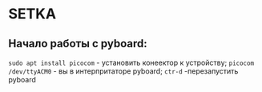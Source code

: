 # SETKA

## Начало работы с pyboard:
`sudo apt install picocom` - установить конеектор к устройству;
`picocom /dev/ttyACM0` - вы в интерпритаторе pyboard;
`ctr-d` -перезапустить pyboard
